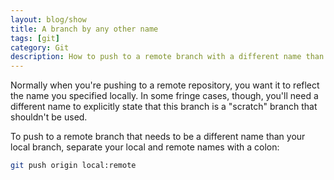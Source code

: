 ```yaml
---
layout: blog/show
title: A branch by any other name
tags: [git]
category: Git
description: How to push to a remote branch with a different name than your local branch
---
```


Normally when you're pushing to a remote repository, you want it to reflect the
name you specified locally. In some fringe cases, though, you'll need a
different name to explicitly state that this branch is a "scratch" branch that
shouldn't be used.

To push to a remote branch that needs to be a different name than your local
branch, separate your local and remote names with a colon:

```sh
git push origin local:remote
```
